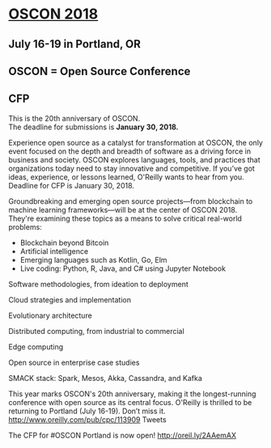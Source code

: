 # [OSCON 2018](https://conferences.oreilly.com/oscon/oscon-or)
## July 16-19 in Portland, OR
## OSCON = Open Source Conference

## CFP
This is the 20th anniversary of OSCON.   
The deadline for submissions is **January 30, 2018.**

Experience open source as a catalyst for transformation at OSCON, the only event focused on the depth and breadth of software as a driving force in business and society. OSCON explores languages, tools, and practices that organizations today need to stay innovative and competitive. If you’ve got ideas, experience, or lessons learned, O'Reilly wants to hear from you. Deadline for CFP is January 30, 2018. 

Groundbreaking and emerging open source projects—from blockchain to machine learning frameworks—will be at the center of OSCON 2018. They're examining these topics as a means to solve critical real-world problems: 
* Blockchain beyond Bitcoin
* Artificial intelligence
* Emerging languages such as Kotlin, Go, Elm
* Live coding: Python, R, Java, and C# using Jupyter Notebook

Software methodologies, from ideation to deployment

Cloud strategies and implementation

Evolutionary architecture

Distributed computing, from industrial to commercial

Edge computing

Open source in enterprise case studies

SMACK stack: Spark, Mesos, Akka, Cassandra, and Kafka


This year marks OSCON's 20th anniversary, making it the longest-running conference with open source as its central focus. O'Reilly is thrilled to be returning to Portland (July 16-19). Don’t miss it.
http://www.oreilly.com/pub/cpc/113909
Tweets

The CFP for #OSCON Portland is now open! 
http://oreil.ly/2AAemAX

